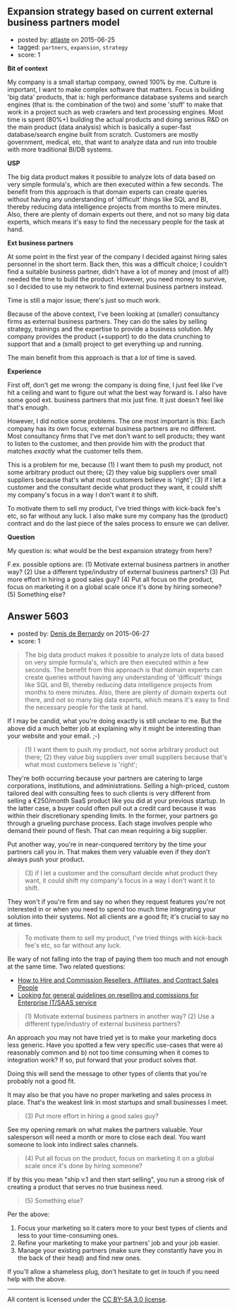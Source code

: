 ## Expansion strategy based on current external business partners model

- posted by: [atlaste](https://stackexchange.com/users/1021317/atlaste) on 2015-06-25
- tagged: `partners`, `expansion`, `strategy`
- score: 1

<p><strong>Bit of context</strong></p>

<p>My company is a small startup company, owned 100% by me. Culture is important, I want to make complex software that matters. Focus is building 'big data' products, that is: high performance database systems and search engines (that is: the combination of the two) and some 'stuff' to make that work in a project such as web crawlers and text processing engines. Most time is spent (80%+) building the actual products and doing serious R&amp;D on the main product (data analysis) which is basically a super-fast database/search engine built from scratch. Customers are mostly government, medical, etc, that want to analyze data and run into trouble with more traditional BI/DB systems.</p>

<p><strong>USP</strong></p>

<p>The big data product makes it possible to analyze lots of data based on very simple formula's, which are then executed within a few seconds. The benefit from this approach is that domain experts can create queries without having any understanding of 'difficult' things like SQL and BI, thereby reducing data intelligence projects from months to mere minutes. Also, there are plenty of domain experts out there, and not so many big data experts, which means it's easy to find the necessary people for the task at hand.</p>

<p><strong>Ext business partners</strong></p>

<p>At some point in the first year of the company I decided against hiring sales personnel in the short term. Back then, this was a difficult choice; I couldn't find a suitable business partner, didn't have a lot of money and (most of all!) needed the time to build the product. However, you need money to survive, so I decided to use my network to find external business partners instead.</p>

<p>Time is still a major issue; there's just so much work.</p>

<p>Because of the above context, I've been looking at (smaller) consultancy firms as external business partners. They can do the sales by selling strategy, trainings and the expertise to provide a business solution. My company provides the product (+support) to do the data crunching to support that and a (small) project to get everything up and running. </p>

<p>The main benefit from this approach is that a <em>lot</em> of time is saved.</p>

<p><strong>Experience</strong></p>

<p>First off, don't get me wrong: the company is doing fine, I just feel like I've hit a ceiling and want to figure out what the best way forward is. I also have some good ext. business partners that mix just fine. It just doesn't feel like that's enough.</p>

<p>However, I did notice some problems. The one most important is this: Each company has its own focus; external business partners are no different. Most consultancy firms that I've met don't want to sell products; they want to listen to the customer, and then provide him with the product that matches <em>exactly</em> what the customer tells them. </p>

<p>This is a problem for me, because (1) I want them to push my product, not some arbitrary product out there; (2) they value big suppliers over small suppliers because that's what most customers believe is 'right'; (3) if I let a customer and the consultant decide what product they want, it could shift my company's focus in a way I don't want it to shift.</p>

<p>To motivate them to sell my product, I've tried things with kick-back fee's etc, so far without any luck. I also make sure my company has the (product) contract and do the last piece of the sales process to ensure we can deliver.</p>

<p><strong>Question</strong></p>

<p>My question is: what would be the best expansion strategy from here? </p>

<p>F.ex. possible options are: (1) Motivate external business partners in another way? (2) Use a different type/industry of external business partners? (3) Put more effort in hiring a good sales guy? (4) Put all focus on the product, focus on marketing it on a global scale once it's done by hiring someone? (5) Something else?</p>



## Answer 5603

- posted by: [Denis de Bernardy](https://stackexchange.com/users/182468/denis-de-bernardy) on 2015-06-27
- score: 1

<blockquote>
  <p>The big data product makes it possible to analyze lots of data based on very simple formula's, which are then executed within a few seconds. The benefit from this approach is that domain experts can create queries without having any understanding of 'difficult' things like SQL and BI, thereby reducing data intelligence projects from months to mere minutes. Also, there are plenty of domain experts out there, and not so many big data experts, which means it's easy to find the necessary people for the task at hand.</p>
</blockquote>

<p>If I may be candid, what you're doing exactly is still unclear to me. But the above did a much better job at explaining why it might be interesting than your website and your email. ;-)</p>

<blockquote>
  <p>(1) I want them to push my product, not some arbitrary product out there; (2) they value big suppliers over small suppliers because that's what most customers believe is 'right';</p>
</blockquote>

<p>They're both occurring because your partners are catering to large corporations, institutions, and administrations. Selling a high-priced, custom tailored deal with consulting fees to such clients is very different from selling a €250/month SaaS product like you did at your previous startup. In the latter case, a buyer could often pull out a credit card because it was within their discretionary spending limits. In the former, your partners go through a grueling purchase process. Each stage involves people who demand their pound of flesh. That can mean requiring a big supplier.</p>

<p>Put another way, you're in near-conquered territory by the time your partners call you in. That makes them very valuable even if they don't always push your product.</p>

<blockquote>
  <p>(3) if I let a customer and the consultant decide what product they want, it could shift my company's focus in a way I don't want it to shift.</p>
</blockquote>

<p>They won't if you're firm and say no when they request features you're not interested in or when you need to spend too much time integrating your solution into their systems. Not all clients are a good fit; it's crucial to say no at times.</p>

<blockquote>
  <p>To motivate them to sell my product, I've tried things with kick-back fee's etc, so far without any luck.</p>
</blockquote>

<p>Be wary of not falling into the trap of paying them too much and not enough at the same time. Two related questions:</p>

<ul>
<li><a href="https://startups.stackexchange.com/questions/4038/how-to-hire-and-commission-resellers-affiliates-and-contract-sales-people">How to Hire and Commission Resellers, Affiliates, and Contract Sales People</a></li>
<li><a href="https://startups.stackexchange.com/questions/5239/looking-for-general-guidelines-on-reselling-and-comissions-for-enterprise-it-saa/">Looking for general guidelines on reselling and comissions for Enterprise IT/SAAS service</a></li>
</ul>

<blockquote>
  <p>(1) Motivate external business partners in another way? (2) Use a different type/industry of external business partners?</p>
</blockquote>

<p>An approach you may not have tried yet is to make your marketing docs less generic. Have you spotted a few very specific use-cases that were a) reasonably common and b) not too time consuming when it comes to integration work? If so, put forward that your product solves <em>that</em>.</p>

<p>Doing this will send the message to other types of clients that you're probably not a good fit.</p>

<p>It may also be that you have no proper marketing and sales process in place. That's the weakest link in most startups and small businesses I meet.</p>

<blockquote>
  <p>(3) Put more effort in hiring a good sales guy?</p>
</blockquote>

<p>See my opening remark on what makes the partners valuable. Your salesperson will need a month or more to close each deal. You want someone to look into indirect sales channels.</p>

<blockquote>
  <p>(4) Put all focus on the product, focus on marketing it on a global scale once it's done by hiring someone?</p>
</blockquote>

<p>If by this you mean "ship v.1 and then start selling", you run a strong risk of creating a product that serves no true business need.</p>

<blockquote>
  <p>(5) Something else?</p>
</blockquote>

<p>Per the above:</p>

<ol>
<li>Focus your marketing so it caters more to your best types of clients and less to your time-consuming ones.</li>
<li>Refine your marketing to make your partners' job and your job easier.</li>
<li>Manage your existing partners (make sure they constantly have you in the back of their head) and find new ones.</li>
</ol>

<p>If you'll allow a shameless plug, don't hesitate to get in touch if you need help with the above.</p>




---

All content is licensed under the [CC BY-SA 3.0 license](https://creativecommons.org/licenses/by-sa/3.0/).
